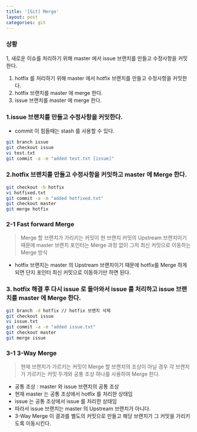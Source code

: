 ```yaml
---
title: '[Git] Merge'
layout: post
categories: git
---
```


### 상황
1, 새로운 이슈를 처리하기 위해 master 에서 issue 브랜치를 만들고 수정사항을 커밋한다.
1. hotfix 를 처리하기 위해 master 에서 hotfix 브랜치를 만들고 수정사항을 커밋한다.
1. hotfix 브랜치를 master 에 merge 한다.
1. issue 브랜치를 master 에 merge 한다.

### 1.issue 브랜치를 만들고 수정사항을 커밋한다.
- commit 이 힘들때는 stash 를 사용할 수 있다.

```bash
git branch issue
git checkout issue
vi test.txt
git commit -a -m "added test.txt [issue]"
```

### 2.hotfix 브랜치를 만들고 수정사항을 커밋하고 master 에 Merge 한다.
```bash
git checkout -b hotfix
vi hotfixed.txt
git commit -a -m "added hotfixed.txt"
git checkout master
git merge hotfix
```

### 2-1 Fast forward Merge
> Merge 할 브랜치가 가리키는 커밋이 현 브랜치 커밋의 Upstream 브랜치이기 때문에 master 브랜치 포인터는 Merge 과정 없이 그저 최신 커밋으로 이동하는 Merge 방식
- hotfix 브랜치는 master 의 Upstream 브랜치이기 때문에 hotfix를 Merge 하게 되면 단지 포인터 최신 커밋으로 이동하기만 하면 된다.

### 3. hotfix 해결 후 다시 issue 로 돌아와서 issue 를 처리하고 issue 브랜치를 master 에 Merge 한다.
```bash
git branch -d hotfix // hotfix 브랜치 삭제
git checkout issue
vi issue.txt
git commit -a -m "added issue.txt"
git checkout master
git merge issue
``` 

### 3-1 3-Way Merge
> 현재 브랜치가 가르키는 커밋이 Merge 할 브랜치의 조상이 아닐 경우 각 브랜치가 가르키는 커밋 두개와 공통 조상 하나를 사용하여 Merge 한다.
- 공통 조상 : master 와 issue 브랜치의 공통 조상
- 현재 master 는 공통 조상에서 hotfix 를 처리한 상태임
- issue 는 공통 조상에서 issue 를 처리한 상태임
- 따라서 issue 브랜치는 master 의 Upstream 브랜치가 아니다.
- 3-Way Merge 이 결과를 별도의 커밋으로 만들고 해당 브랜치가 그 커밋을 가리키도록 이동시킨다.
